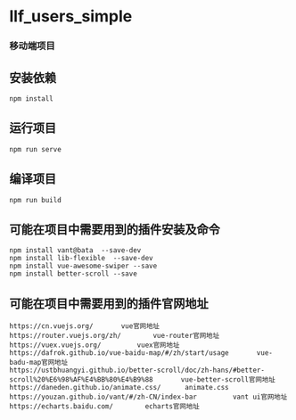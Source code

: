 # llf_users_simple

### 移动端项目

## 安装依赖
```
npm install
```

## 运行项目
```
npm run serve
```

## 编译项目
```
npm run build
```

## 可能在项目中需要用到的插件安装及命令

```
npm install vant@bata  --save-dev
npm install lib-flexible  --save-dev
npm install vue-awesome-swiper --save
npm install better-scroll --save

```

## 可能在项目中需要用到的插件官网地址

```
https://cn.vuejs.org/       vue官网地址
https://router.vuejs.org/zh/        vue-router官网地址
https://vuex.vuejs.org/         vuex官网地址
https://dafrok.github.io/vue-baidu-map/#/zh/start/usage       vue-badu-map官网地址
https://ustbhuangyi.github.io/better-scroll/doc/zh-hans/#better-scroll%20%E6%98%AF%E4%BB%80%E4%B9%88       vue-better-scroll官网地址
https://daneden.github.io/animate.css/      animate.css
https://youzan.github.io/vant/#/zh-CN/index-bar         vant ui官网地址
https://echarts.baidu.com/        echarts官网地址

```
